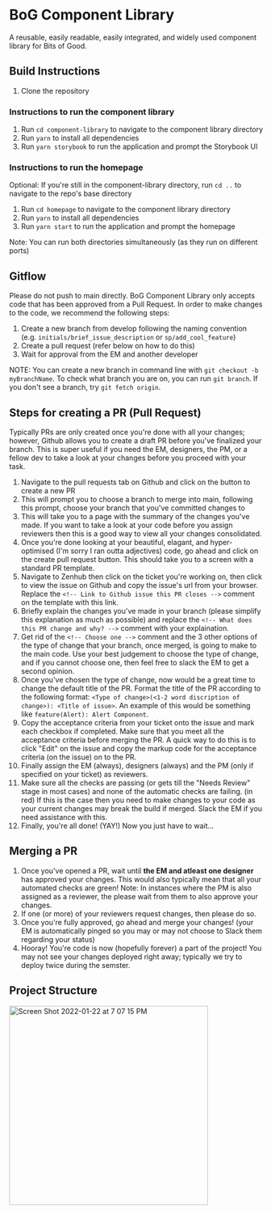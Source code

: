 # BoG Component Library
A reusable, easily readable, easily integrated, and widely used component library for Bits of Good.

## Build Instructions
1. Clone the repository

### Instructions to run the component library
1. Run `cd component-library` to navigate to the component library directory
2. Run `yarn` to install all dependencies 
3. Run `yarn storybook` to run the application and prompt the Storybook UI

### Instructions to run the homepage
Optional: If you're still in the component-library directory, run `cd ..` to navigate to the repo's base directory
1. Run `cd homepage` to navigate to the component library directory
2. Run `yarn` to install all dependencies 
3. Run `yarn start` to run the application and prompt the homepage

Note: You can run both directories simultaneously (as they run on different ports)

## Gitflow
Please do not push to main directly. BoG Component Library only accepts code that has been approved from a Pull Request. In order to make changes to the code, we recommend the following steps:
1. Create a new branch from develop following the naming convention (e.g. `initials/brief_issue_description` or `sp/add_cool_feature`)
2. Create a pull request (refer below on how to do this)
3. Wait for approval from the EM and another developer

NOTE: You can create a new branch in command line with `git checkout -b myBranchName`. To check what branch you are on, you can run `git branch`. If you don't see a branch, try `git fetch origin`.

## Steps for creating a PR (Pull Request)
Typically PRs are only created once you're done with all your changes; however, Github allows you to create a draft PR before you've finalized your branch. This is super useful if you need the EM, designers, the PM, or a fellow dev to take a look at your changes before you proceed with your task. 

1. Navigate to the pull requests tab on Github and click on the button to create a new PR
2. This will prompt you to choose a branch to merge into main, following this prompt, choose your branch that you've committed changes to
3. This will take you to a page with the summary of the changes you've made. If you want to take a look at your code before you assign reviewers then this is a good way to view all your changes consolidated.
4. Once you're done looking at your beautiful, elagant, and hyper-optimised (I'm sorry I ran outta adjectives) code, go ahead and click on the create pull request button. This should take you to a screen with a standard PR template.
5. Navigate to Zenhub then click on the ticket you're working on, then click to view the issue on Github and copy the issue's url from your browser. Replace the `<!-- Link to Github issue this PR closes -->` comment on the template with this link.
6. Briefly explain the changes you've made in your branch (please simplify this explanation as much as possible) and replace the `<!-- What does this PR change and why? -->` comment with your explaination.
7. Get rid of the `<!-- Choose one -->` comment and the 3 other options of the type of change that your branch, once merged, is going to make to the main code. Use your best judgement to choose the type of change, and if you cannot choose one, then feel free to slack the EM to get a second opinion.
8. Once you've chosen the type of change, now would be a great time to change the default title of the PR. Format the title of the PR according to the following format: `<Type of change>(<1-2 word discription of change>): <Title of issue>`. An example of this would be something like `feature(Alert): Alert Component`. 
9. Copy the acceptance criteria from your ticket onto the issue and mark each checkbox if completed. Make sure that you meet all the acceptance criteria before merging the PR. A quick way to do this is to click "Edit" on the issue and copy the markup code for the acceptance criteria (on the issue) on to the PR.
10. Finally assign the EM (always), designers (always) and the PM (only if specified on your ticket) as reviewers.
11. Make sure all the checks are passing (or gets till the "Needs Review" stage in most cases) and none of the automatic checks are failing. (in red) If this is the case then you need to make changes to your code as your current changes may break the build if merged. Slack the EM if you need assistance with this.
12. Finally, you're all done! (YAY!) Now you just have to wait...

## Merging a PR
1. Once you've opened a PR, wait until **the EM and atleast one designer** has approved your changes. This would also typically mean that all your automated checks are green!
Note: In instances where the PM is also assigned as a reviewer, the please wait from them to also approve your changes.
2. If one (or more) of your reviewers request changes, then please do so. 
3. Once you're fully approved, go ahead and merge your changes! (your EM is automatically pinged so you may or may not choose to Slack them regarding your status)
4. Hooray! You're code is now (hopefully forever) a part of the project! You may not see your changes deployed right away; typically we try to deploy twice during the semster.
## Project Structure
<img width="394" alt="Screen Shot 2022-01-22 at 7 07 15 PM" src="https://user-images.githubusercontent.com/54591248/150659684-92333bee-5f50-4282-a39c-2dd24d85d565.png">
